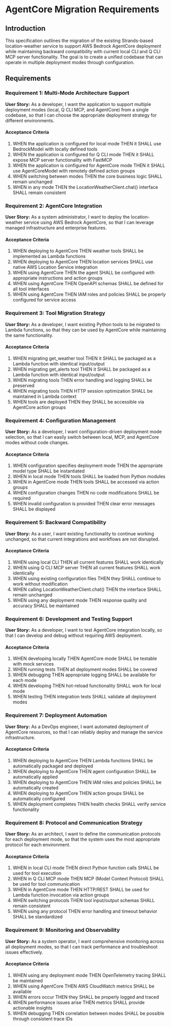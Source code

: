 # AgentCore Migration Requirements

## Introduction

This specification outlines the migration of the existing Strands-based location-weather service to support AWS Bedrock AgentCore deployment while maintaining backward compatibility with current local CLI and Q CLI MCP server functionality. The goal is to create a unified codebase that can operate in multiple deployment modes through configuration.

## Requirements

### Requirement 1: Multi-Mode Architecture Support

**User Story:** As a developer, I want the application to support multiple deployment modes (local, Q CLI MCP, and AgentCore) from a single codebase, so that I can choose the appropriate deployment strategy for different environments.

#### Acceptance Criteria

1. WHEN the application is configured for local mode THEN it SHALL use BedrockModel with locally defined tools
2. WHEN the application is configured for Q CLI mode THEN it SHALL expose MCP server functionality with FastMCP
3. WHEN the application is configured for AgentCore mode THEN it SHALL use AgentCoreModel with remotely defined action groups
4. WHEN switching between modes THEN the core business logic SHALL remain unchanged
5. WHEN in any mode THEN the LocationWeatherClient.chat() interface SHALL remain consistent

### Requirement 2: AgentCore Integration

**User Story:** As a system administrator, I want to deploy the location-weather service using AWS Bedrock AgentCore, so that I can leverage managed infrastructure and enterprise features.

#### Acceptance Criteria

1. WHEN deploying to AgentCore THEN weather tools SHALL be implemented as Lambda functions
2. WHEN deploying to AgentCore THEN location services SHALL use native AWS Location Service integration
3. WHEN using AgentCore THEN the agent SHALL be configured with appropriate instructions and action groups
4. WHEN using AgentCore THEN OpenAPI schemas SHALL be defined for all tool interfaces
5. WHEN using AgentCore THEN IAM roles and policies SHALL be properly configured for service access

### Requirement 3: Tool Migration Strategy

**User Story:** As a developer, I want existing Python tools to be migrated to Lambda functions, so that they can be used by AgentCore while maintaining the same functionality.

#### Acceptance Criteria

1. WHEN migrating get_weather tool THEN it SHALL be packaged as a Lambda function with identical input/output
2. WHEN migrating get_alerts tool THEN it SHALL be packaged as a Lambda function with identical input/output
3. WHEN migrating tools THEN error handling and logging SHALL be preserved
4. WHEN migrating tools THEN HTTP session optimization SHALL be maintained in Lambda context
5. WHEN tools are deployed THEN they SHALL be accessible via AgentCore action groups

### Requirement 4: Configuration Management

**User Story:** As a developer, I want configuration-driven deployment mode selection, so that I can easily switch between local, MCP, and AgentCore modes without code changes.

#### Acceptance Criteria

1. WHEN configuration specifies deployment mode THEN the appropriate model type SHALL be instantiated
2. WHEN in local mode THEN tools SHALL be loaded from Python modules
3. WHEN in AgentCore mode THEN tools SHALL be accessed via action groups
4. WHEN configuration changes THEN no code modifications SHALL be required
5. WHEN invalid configuration is provided THEN clear error messages SHALL be displayed

### Requirement 5: Backward Compatibility

**User Story:** As a user, I want existing functionality to continue working unchanged, so that current integrations and workflows are not disrupted.

#### Acceptance Criteria

1. WHEN using local CLI THEN all current features SHALL work identically
2. WHEN using Q CLI MCP server THEN all current features SHALL work identically
3. WHEN using existing configuration files THEN they SHALL continue to work without modification
4. WHEN calling LocationWeatherClient.chat() THEN the interface SHALL remain unchanged
5. WHEN using any deployment mode THEN response quality and accuracy SHALL be maintained

### Requirement 6: Development and Testing Support

**User Story:** As a developer, I want to test AgentCore integration locally, so that I can develop and debug without requiring AWS deployment.

#### Acceptance Criteria

1. WHEN developing locally THEN AgentCore mode SHALL be testable with mock services
2. WHEN running tests THEN all deployment modes SHALL be covered
3. WHEN debugging THEN appropriate logging SHALL be available for each mode
4. WHEN developing THEN hot-reload functionality SHALL work for local mode
5. WHEN testing THEN integration tests SHALL validate all deployment modes

### Requirement 7: Deployment Automation

**User Story:** As a DevOps engineer, I want automated deployment of AgentCore resources, so that I can reliably deploy and manage the service infrastructure.

#### Acceptance Criteria

1. WHEN deploying to AgentCore THEN Lambda functions SHALL be automatically packaged and deployed
2. WHEN deploying to AgentCore THEN agent configuration SHALL be automatically applied
3. WHEN deploying to AgentCore THEN IAM roles and policies SHALL be automatically created
4. WHEN deploying to AgentCore THEN action groups SHALL be automatically configured
5. WHEN deployment completes THEN health checks SHALL verify service functionality

### Requirement 8: Protocol and Communication Strategy

**User Story:** As an architect, I want to define the communication protocols for each deployment mode, so that the system uses the most appropriate protocol for each environment.

#### Acceptance Criteria

1. WHEN in local CLI mode THEN direct Python function calls SHALL be used for tool execution
2. WHEN in Q CLI MCP mode THEN MCP (Model Context Protocol) SHALL be used for tool communication
3. WHEN in AgentCore mode THEN HTTP/REST SHALL be used for Lambda function invocation via action groups
4. WHEN switching protocols THEN tool input/output schemas SHALL remain consistent
5. WHEN using any protocol THEN error handling and timeout behavior SHALL be standardized

### Requirement 9: Monitoring and Observability

**User Story:** As a system operator, I want comprehensive monitoring across all deployment modes, so that I can track performance and troubleshoot issues effectively.

#### Acceptance Criteria

1. WHEN using any deployment mode THEN OpenTelemetry tracing SHALL be maintained
2. WHEN using AgentCore THEN AWS CloudWatch metrics SHALL be available
3. WHEN errors occur THEN they SHALL be properly logged and traced
4. WHEN performance issues arise THEN metrics SHALL provide actionable insights
5. WHEN debugging THEN correlation between modes SHALL be possible through consistent trace IDs